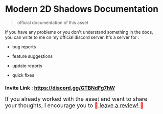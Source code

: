 # Modern 2D Shadows Documentation

> official documentation of this asset 

If you have any problems or you don't understand something in the docs, you can write to me on my official discord server. It's a server for : 

- bug reports

- feature suggestions

- update reports

- quick fixes 

### Invite Link : https://discord.gg/GTBNdFg7hW <!-- {docsify-ignore} -->

<font size = "4"> If you already worked with the asset and want to share your thoughts, I encourage you to  <span style = "color : red"> 💖<a href = "https://assetstore.unity.com/packages/tools/particles-effects/modern-2d-shadows-229634"> leave a review! </a> 💖 </span> </font>